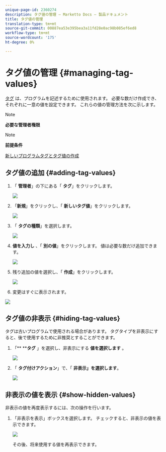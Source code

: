 ```yaml
---
unique-page-id: 2360274
description: タグ値の管理 — Marketto Docs — 製品ドキュメント
title: タグ値の管理
translation-type: tm+mt
source-git-commit: 00887ea53e395bea3a11fd28e0ac98b085ef6ed8
workflow-type: tm+mt
source-wordcount: '175'
ht-degree: 0%

---
```



# タグ値の管理 {#managing-tag-values}

[タグ](../../../product-docs/core-marketo-concepts/programs/working-with-programs/understanding-tags.md) は、プログラムを記述するために使用されます。 必要な数だけ作成でき、それぞれに一意の値を設定できます。 これらの値の管理方法を次に示します。

>[!NOTE]
>
>**必要な管理者権限**

>[!NOTE]
>
>**前提条件**
>
>[新しいプログラムタグとタグ値の作成](create-a-new-program-tag-and-tag-values.md)

## タグ値の追加 {#adding-tag-values}

1. 「 **管理者**」の下にある「 **タグ**」をクリックします。

   ![](assets/image2014-9-24-12-3a24-3a55.png)

1. 「**新規**」をクリックし、「 **新しいタグ値**」をクリックします。

   ![](assets/image2014-9-24-12-3a25-3a23.png)

1. 「 **タグの種類**」を選択します。

   ![](assets/image2014-9-24-12-3a26-3a2.png)

1. **値を入力し** 、「 **別の値**」をクリックします。 値は必要な数だけ追加できます。

   ![](assets/image2014-9-24-12-3a26-3a27.png)

1. 残り追加の値を選択し、「 **作成**」をクリックします。

   ![](assets/image2014-9-24-12-3a26-3a55.png)

1. 変更はすぐに表示されます。

![](assets/image2014-9-24-12-3a27-3a34.png)

## タグ値の非表示 {#hiding-tag-values}

タグは古いプログラムで使用される場合があります。 タグタイプを非表示にすると、後で使用するために非推奨とすることができます。

1. 「** ****タグ** 」を選択し、非表示にする **値を選択します** 。

   ![](assets/image2014-9-24-12-3a28-3a25.png)

1. 「 **タグ付けアクション**」で、「 **非表示」を選択します**。

   ![](assets/image2014-9-24-12-3a29-3a4.png)

## 非表示の値を表示 {#show-hidden-values}

非表示の値を再度表示するには、次の操作を行います。

1. 「非表示を表示」ボックスを選択します。 チェックすると、非表示の値を表示できます。

   ![](assets/image2014-9-24-12-3a29-3a58.png)

   その後、将来使用する値を再表示できます。

